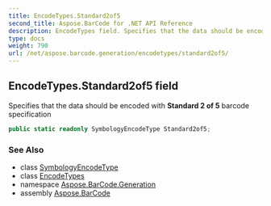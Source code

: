 ```yaml
---
title: EncodeTypes.Standard2of5
second_title: Aspose.BarCode for .NET API Reference
description: EncodeTypes field. Specifies that the data should be encoded with Standard 2 of 5 barcode specification
type: docs
weight: 790
url: /net/aspose.barcode.generation/encodetypes/standard2of5/
---
```

## EncodeTypes.Standard2of5 field

Specifies that the data should be encoded with **Standard 2 of 5** barcode specification

```csharp
public static readonly SymbologyEncodeType Standard2of5;
```

### See Also

* class [SymbologyEncodeType](../../symbologyencodetype/)
* class [EncodeTypes](../)
* namespace [Aspose.BarCode.Generation](../../encodetypes/)
* assembly [Aspose.BarCode](../../../)


